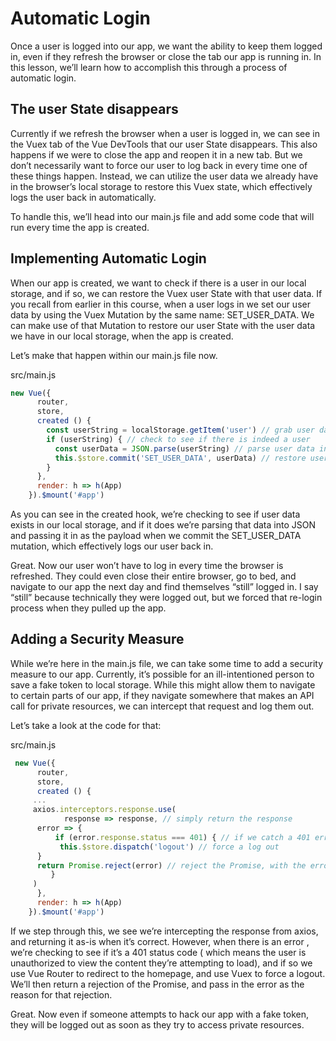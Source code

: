 # Automatic Login

Once a user is logged into our app, we want the ability to keep them logged in, even if they refresh the browser or close the tab our app is running in. In this lesson, we’ll learn how to accomplish this through a process of automatic login.

## The user State disappears

Currently if we refresh the browser when a user is logged in, we can see in the Vuex tab of the Vue DevTools that our user State disappears. This also happens if we were to close the app and reopen it in a new tab. But we don’t necessarily want to force our user to log back in every time one of these things happen. Instead, we can utilize the user data we already have in the browser’s local storage to restore this Vuex state, which effectively logs the user back in automatically.

To handle this, we’ll head into our main.js file and add some code that will run every time the app is created.

## Implementing Automatic Login

When our app is created, we want to check if there is a user in our local storage, and if so, we can restore the Vuex user State with that user data. If you recall from earlier in this course, when a user logs in we set our user data by using the Vuex Mutation by the same name: SET_USER_DATA. We can make use of that Mutation to restore our user State with the user data we have in our local storage, when the app is created.

Let’s make that happen within our main.js file now.

src/main.js

```js
new Vue({
      router,
      store,
      created () {
        const userString = localStorage.getItem('user') // grab user data from local storage
        if (userString) { // check to see if there is indeed a user
          const userData = JSON.parse(userString) // parse user data into JSON
          this.$store.commit('SET_USER_DATA', userData) // restore user data with Vuex
        }
      },
      render: h => h(App)
    }).$mount('#app')
```

As you can see in the created hook, we’re checking to see if user data exists in our local storage, and if it does we’re parsing that data into JSON and passing it in as the payload when we commit the SET_USER_DATA mutation, which effectively logs our user back in.

Great. Now our user won’t have to log in every time the browser is refreshed. They could even close their entire browser, go to bed, and navigate to our app the next day and find themselves “still” logged in. I say “still” because technically they were logged out, but we forced that re-login process when they pulled up the app.

## Adding a Security Measure

While we’re here in the main.js file, we can take some time to add a security measure to our app. Currently, it’s possible for an ill-intentioned person to save a fake token to local storage. While this might allow them to navigate to certain parts of our app, if they navigate somewhere that makes an API call for private resources, we can intercept that request and log them out.

Let’s take a look at the code for that:

src/main.js

```js
 new Vue({
      router,
      store,
      created () {
     ...
     axios.interceptors.response.use(
            response => response, // simply return the response 
      error => {
          if (error.response.status === 401) { // if we catch a 401 error
           this.$store.dispatch('logout') // force a log out 
      }
      return Promise.reject(error) // reject the Promise, with the error as the reason
         }
     )
      },
      render: h => h(App)
    }).$mount('#app')
```
If we step through this, we see we’re intercepting the response from axios, and returning it as-is when it’s correct. However, when there is an error , we’re checking to see if it’s a 401 status code ( which means the user is unauthorized to view the content they’re attempting to load), and if so we use Vue Router to redirect to the homepage, and use Vuex to force a logout. We’ll then return a rejection of the Promise, and pass in the error as the reason for that rejection.

Great. Now even if someone attempts to hack our app with a fake token, they will be logged out as soon as they try to access private resources.